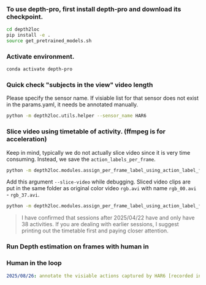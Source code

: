### To use depth-pro, first install depth-pro and download its checkpoint.
```bash
cd depth2loc
pip install -e .
source get_pretrained_models.sh 
```

### Activate environment.
```bash
conda activate depth-pro
```

### Quick check "subjects in the view" video length 
Please specify the sensor name. 
If visiable list for that sensor does not exist in the params.yaml, it needs be annotated manually.
```bash
python -m depth2loc.utils.helper --sensor_name HAR6
```

### Slice video using timetable of activity. (ffmpeg is for acceleration)
Keep in mind, typically we do not actually slice video since it is very time consuming. Instead, we save the `action_labels_per_frame`.
```bash
python -m depth2loc.modules.assign_per_frame_label_using_action_label_file
```

Add this argument `--slice-video` while debugging. Sliced video clips are put in the same folder as original color video `rgb.avi` with name `rgb_00.avi` - `rgb_37.avi`.
```bash
python -m depth2loc.modules.assign_per_frame_label_using_action_label_file --slice_video
```
> I have confirmed that sessions after 2025/04/22 have and only have 38 activities. If you are dealing with earlier sessions, I suggest printing out the timetable first and paying closer attention.

### Run Depth estimation on frames with human in 


### Human in the loop
```yaml
2025/08/26: annotate the visiable actions captured by HAR6 [recorded in params.yaml as HAR6.visible_s]
```